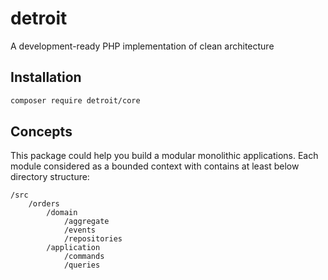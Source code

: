 # detroit
A development-ready PHP implementation of clean architecture

## Installation

```sh
composer require detroit/core
```

## Concepts
This package could help you build a modular monolithic applications.
Each module considered as a bounded context with contains at least below directory structure:

```
/src
    /orders
        /domain
            /aggregate
            /events
            /repositories
        /application
            /commands
            /queries
```
